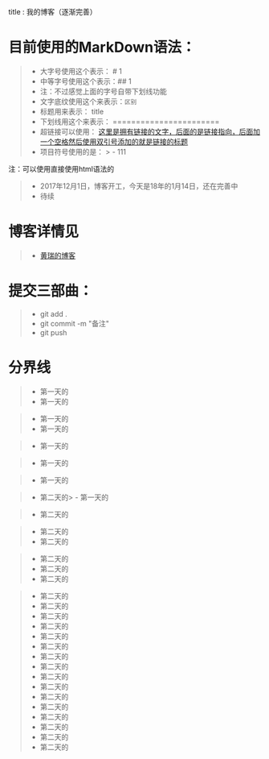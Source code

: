 title : 我的博客（逐渐完善）

# 目前使用的MarkDown语法：
> - 大字号使用这个表示：  # 1
> - 中等字号使用这个表示：## 1
> - 注：不过感觉上面的字号自带下划线功能
> - 文字底纹使用这个来表示：`区别`
> - 标题用来表示： title
> - 下划线用这个来表示：      =======================
> - 超链接可以使用：  [这里是拥有链接的文字，后面的是链接指向，后面加一个空格然后使用双引号添加的就是链接的标题](http://huanggr.cn "这里是标题")
> - 项目符号使用的是： > -  111

注：可以使用直接使用html语法的

> - 2017年12月1日，博客开工，今天是18年的1月14日，还在完善中
> - 待续


# 博客详情见
> - [黄瑞的博客](http://huanggr.cn "黄瑞的博客")
# 提交三部曲：
> - git add .
> - git commit -m "备注"
> - git push

# 分界线
> - 第一天的
> - 第一天的


> - 第一天的
> - 第一天的

> - 第一天的

> - 第一天的

> - 第一天的



> - 第二天的> - 第一天的



> - 第二天的

> - 第二天的
> - 第二天的

> - 第二天的
> - 第二天的
> - 第二天的

> - 第二天的
> - 第二天的
> - 第二天的
> - 第二天的
> - 第二天的
> - 第二天的
> - 第二天的
> - 第二天的
> - 第二天的
> - 第二天的
> - 第二天的
> - 第二天的
> - 第二天的
> - 第二天的
> - 第二天的
> - 第二天的

